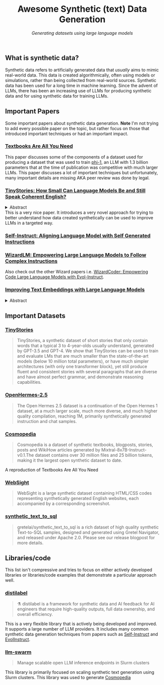 <div align="center">
  <h1>Awesome Synthetic (text) Data Generation </h1>
   <p><em>Generating datasets using large language models</em></p>
</div>
<br/>

## What is synthetic data?

Synthetic data refers to artificially generated data that _usually_ aims to mimic real-world data. This data is created algorithmically, often using models or simulations, rather than being collected from real-world sources. Synthetic data has been used for a long time in machine learning. Since the advent of LLMs, there has been an increasing use of LLMs for producing synthetic data and for using synthetic data for training LLMs.

## Important Papers

Some important papers about synthetic data generation. **Note** I'm not trying to add every possible paper on the topic, but rather focus on those that introduced important techniques or had an important impact.

### [Textbooks Are All You Need](https://huggingface.co/papers/2306.11644)

This paper discusses some of the components of a dataset used for producing a dataset that was used to train [phi-1](https://huggingface.co/microsoft/phi-1), an LLM with 1.3 billion parameters that at the time of publication was competitive with much larger LLMs. This paper discusses a lot of important techniques but unfortunately, many important details are missing AKA peer review was done by legal.

### [TinyStories: How Small Can Language Models Be and Still Speak Coherent English?](https://huggingface.co/papers/2305.07759)

<details> <summary>Abstract</summary>
> In this work, we introduce TinyStories, a synthetic dataset of short stories that only contain words that a typical 3 to 4-year-olds usually understand, generated by GPT-3.5 and GPT-4. We show that TinyStories can be used to train and evaluate LMs that are much smaller than the state-of-the-art models (below 10 million total parameters), or have much simpler architectures (with only one transformer block), yet still produce fluent and consistent stories with several paragraphs that are diverse and have almost perfect grammar, and demonstrate reasoning capabilities
</details>
This is a very nice paper. It introduces a very novel approach for trying to better understand how data created synthetically can be used to improve LLMs in a targeted way.

### [Self-Instruct: Aligning Language Model with Self Generated Instructions](https://huggingface.co/papers/2212.10560)

### [WizardLM: Empowering Large Language Models to Follow Complex Instructions](https://huggingface.co/papers/2304.12244)

Also check out the other Wizard papers i.e. [WizardCoder: Empowering Code Large Language Models with Evol-Instruct](https://huggingface.co/papers/2306.08568).

### [Improving Text Embeddings with Large Language Models](https://huggingface.co/papers/2401.00368)

<details> <summary>Abstract</summary>
> In this paper, we introduce a novel and simple method for obtaining high-quality text embeddings using only synthetic data and less than 1k training steps. Unlike existing methods that often depend on multi-stage intermediate pre-training with billions of weakly-supervised text pairs, followed by fine-tuning with a few labeled datasets, our method does not require building complex training pipelines or relying on manually collected datasets that are often constrained by task diversity and language coverage. We leverage proprietary LLMs to generate diverse synthetic data for hundreds of thousands of text embedding tasks across nearly 100 languages. We then fine-tune open-source decoder-only LLMs on the synthetic data using standard contrastive loss. Experiments demonstrate that our method achieves strong performance on highly competitive text embedding benchmarks without using any labeled data. Furthermore, when fine-tuned with a mixture of synthetic and labeled data, our model sets new state-of-the-art results on the BEIR and MTEB benchmarks.
</details>

## Important Datasets

### [TinyStories](https://huggingface.co/datasets/roneneldan/TinyStories)

> TinyStories, a synthetic dataset of short stories that only contain words that a typical 3 to 4-year-olds usually understand, generated by GPT-3.5 and GPT-4. We show that TinyStories can be used to train and evaluate LMs that are much smaller than the state-of-the-art models (below 10 million total parameters), or have much simpler architectures (with only one transformer block), yet still produce fluent and consistent stories with several paragraphs that are diverse and have almost perfect grammar, and demonstrate reasoning capabilities.

### [OpenHermes-2.5](https://huggingface.co/datasets/teknium/OpenHermes-2.5)

> The Open Hermes 2.5 dataset is a continuation of the Open Hermes 1 dataset, at a much larger scale, much more diverse, and much higher quality compilation, reaching 1M, primarily synthetically generated instruction and chat samples.

### [Cosmopedia](https://huggingface.co/datasets/HuggingFaceTB/cosmopedia)

> Cosmopedia is a dataset of synthetic textbooks, blogposts, stories, posts and WikiHow articles generated by Mixtral-8x7B-Instruct-v0.1.The dataset contains over 30 million files and 25 billion tokens, making it the largest open synthetic dataset to date.

A reproduction of Textbooks Are All You Need

### [WebSight](https://huggingface.co/datasets/HuggingFaceM4/WebSight)

> WebSight is a large synthetic dataset containing HTML/CSS codes representing synthetically generated English websites, each accompanied by a corresponding screenshot.

### [synthetic_text_to_sql](https://huggingface.co/datasets/gretelai/synthetic_text_to_sql)

> gretelai/synthetic_text_to_sql is a rich dataset of high quality synthetic Text-to-SQL samples, designed and generated using Gretel Navigator, and released under Apache 2.0. Please see our release blogpost for more details.

## Libraries/code

This list isn't compressive and tries to focus on either actively developed libraries or libraries/code examples that demonstrate a particular approach well.

### [distilabel](https://distilabel.argilla.io/latest/)

> ⚗️ distilabel is a framework for synthetic data and AI feedback for AI engineers that require high-quality outputs, full data ownership, and overall efficiency.

This is a very flexible library that is actively being developed and improved. It supports a large number of LLM providers. It includes many common synthetic data generation techniques from papers such as [Self-Instruct](https://distilabel.argilla.io/latest/reference/distilabel/steps/tasks/self_instruct/) and [EvolInstruct](https://distilabel.argilla.io/latest/api/steps/tasks/text_generation/#distilabel.steps.tasks.evol_instruct.base.EvolInstruct).

### [llm-swarm](https://github.com/huggingface/llm-swarm)

> Manage scalable open LLM inference endpoints in Slurm clusters

This library is primarily focused on scaling synthetic text generation using Slurm clusters. This library was used to generate [Cosmopedia](https://github.com/davanstrien/awesome-synthetic-datasets?tab=readme-ov-file#cosmopedia)
